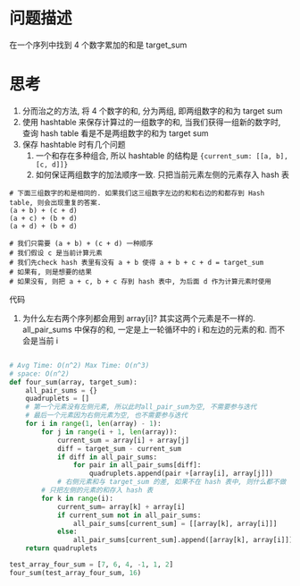 # 问题描述
在一个序列中找到 4 个数字累加的和是 target_sum

# 思考
1. 分而治之的方法, 将 4 个数字的和, 分为两组, 即两组数字的和为 target sum
2. 使用 hashtable 来保存计算过的一组数字的和, 当我们获得一组新的数字时, 查询 hash table 看是不是两组数字的和为 target sum
3. 保存 hashtable 时有几个问题
	1. 一个和存在多种组合, 所以 hashtable 的结构是 `{current_sum: [[a, b], [c, d]]}`
	2. 如何保证两组数字的加法顺序一致. 只把当前元素左侧的元素存入 hash 表

```shell
# 下面三组数字的和是相同的. 如果我们这三组数字左边的和和右边的和都存到 Hash table, 则会出现重复的答案. 
(a + b) + (c + d)
(a + c) + (b + d)
(a + d) + (b + d)

# 我们只需要 (a + b) + (c + d) 一种顺序
# 我们假设 c 是当前计算元素
# 我们先check hash 表里有没有 a + b 使得 a + b + c + d = target_sum
# 如果有, 则是想要的结果
# 如果没有, 则把 a + c, b + c 存到 hash 表中, 为后面 d 作为计算元素时使用
```

代码 
1. 为什么左右两个序列都会用到 array[i]? 其实这两个元素是不一样的. all_pair_sums 中保存的和, 一定是上一轮循环中的 i 和左边的元素的和. 而不会是当前 i

```python

# Avg Time: O(n^2) Max Time: O(n^3)
# space: O(n^2)
def four_sum(array, target_sum):
    all_pair_sums = {}
    quadruplets = []
    # 第一个元素没有左侧元素, 所以此时all_pair_sum为空, 不需要参与迭代
    # 最后一个元素因为右侧元素为空, 也不需要参与迭代
    for i in range(1, len(array) - 1):
        for j in range(i + 1, len(array)):
            current_sum = array[i] + array[j]
            diff = target_sum - current_sum
            if diff in all_pair_sums:
                for pair in all_pair_sums[diff]:
                    quadruplets.append(pair +[array[i], array[j]])
            # 右侧元素和与 target_sum 的差, 如果不在 hash 表中, 则什么都不做
        # 只把左侧的元素的和存入 hash 表
        for k in range(i):
            current_sum= array[k] + array[i]
            if current_sum not in all_pair_sums:
                all_pair_sums[current_sum] = [[array[k], array[i]]]
            else:
                all_pair_sums[current_sum].append([array[k], array[i]])
    return quadruplets

test_array_four_sum = [7, 6, 4, -1, 1, 2]
four_sum(test_array_four_sum, 16)
```